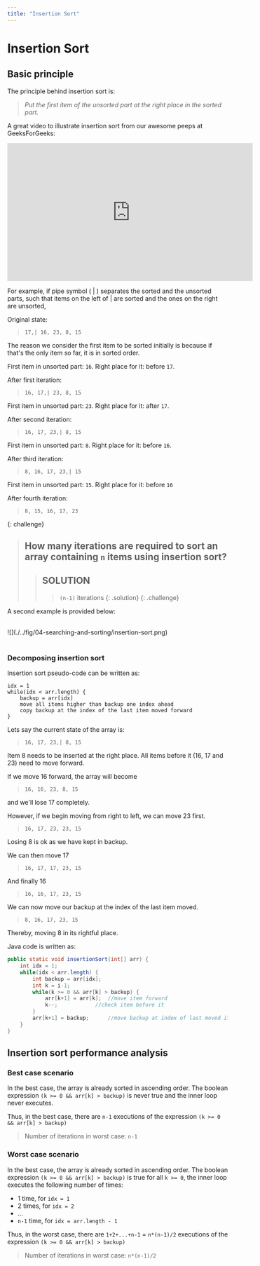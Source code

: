 ```yaml
---
title: "Insertion Sort"
---
```


# Insertion Sort

## Basic principle

The principle behind insertion sort is:

> *Put the first item of the unsorted part at the right place in the sorted part.*

A great video to illustrate insertion sort from our awesome peeps at GeeksForGeeks:

<iframe width="560" height="315" src="https://www.youtube.com/embed/OGzPmgsI-pQ" frameborder="0" allow="autoplay; encrypted-media" allowfullscreen></iframe>

For example, if pipe symbol ( \| ) separates the sorted and the unsorted parts, such that items on the left of \| are sorted and the ones on the right are unsorted, 

Original state: 

>```
>17,| 16, 23, 8, 15
>```

The reason we consider the first item to be sorted initially is because if that's the only item so far, it is in sorted order.

First item in unsorted part: `16`. Right place for it: before `17`.

After first iteration:

>```
>16, 17,| 23, 8, 15
>```

First item in unsorted part: `23`. Right place for it: after `17`.

After second iteration:

>```
>16, 17, 23,| 8, 15
>```

First item in unsorted part: `8`. Right place for it: before `16`.

After third iteration:

>```
>8, 16, 17, 23,| 15
>```

First item in unsorted part: `15`. Right place for it: before `16`

After fourth iteration:

>```
>8, 15, 16, 17, 23
>```


{: challenge}
> ## How many iterations are required to sort an array containing `n` items using insertion sort?
>> ## SOLUTION
>>> `(n-1)` iterations
>{: .solution}
{: .challenge}


A second example is provided below:

<div> &nbsp; </div>
![](./../fig/04-searching-and-sorting/insertion-sort.png)
<div> &nbsp; </div>

### Decomposing insertion sort

Insertion sort pseudo-code can be written as:

```
idx = 1
while(idx < arr.length) {
	backup = arr[idx]
	move all items higher than backup one index ahead
	copy backup at the index of the last item moved forward
}
```

Lets say the current state of the array is:

>```
>16, 17, 23,| 8, 15
>```

Item 8 needs to be inserted at the right place. All items before it (16, 17 and 23) need to move forward.

If we move 16 forward, the array will become

>```
>16, 16, 23, 8, 15
>```

and we'll lose 17 completely.

However, if we begin moving from right to left, we can move 23 first.

>```
>16, 17, 23, 23, 15
>```

Losing 8 is ok as we have kept in backup.

We can then move 17

>```
>16, 17, 17, 23, 15
>```

And finally 16

>```
>16, 16, 17, 23, 15
>```

We can now move our backup at the index of the last item moved.

>```
>8, 16, 17, 23, 15
>```

Thereby, moving 8 in its rightful place.


Java code is written as:

```java
public static void insertionSort(int[] arr) {
	int idx = 1;
	while(idx < arr.length) {
		int backup = arr[idx];
		int k = i-1;
		while(k >= 0 && arr[k] > backup) {
			arr[k+1] = arr[k]; 	//move item forward
			k--; 			//check item before it
		}
		arr[k+1] = backup; 		//move backup at index of last moved item
	}
}
```

## Insertion sort performance analysis

### Best case scenario

In the best case, the array is already sorted in ascending order. The boolean expression `(k >= 0 && arr[k] > backup)` is never true and the inner loop never executes. 

Thus, in the best case, there are `n-1` executions of the expression `(k >= 0 && arr[k] > backup)`

> Number of iterations in worst case: `n-1`

### Worst case scenario

In the best case, the array is already sorted in ascending order. The boolean expression `(k >= 0 && arr[k] > backup)` is true for all `k >= 0`, the inner loop executes the following number of times:

- 1 time, for `idx = 1`
- 2 times, for `idx = 2`
- ...
- `n-1` time, for `idx = arr.length - 1`

Thus, in the worst case, there are `1+2+...+n-1` = `n*(n-1)/2` executions of the expression `(k >= 0 && arr[k] > backup)`

> Number of iterations in worst case: `n*(n-1)/2`


